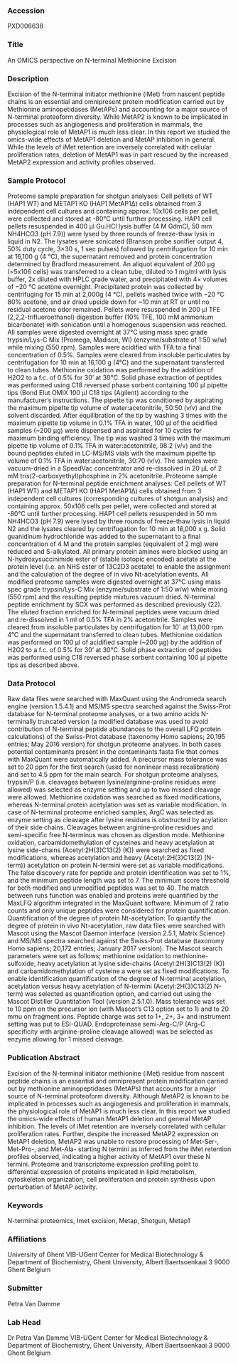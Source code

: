 ### Accession
PXD006638

### Title
An OMICS perspective on N-terminal Methionine Excision

### Description
Excision of the N-terminal initiator methionine (iMet) from nascent peptide chains is an essential and omnipresent protein modification carried out by Methionine aminopetidases (MetAPs) and accounting for a major source of N-terminal proteoform diversity. While MetAP2 is known to be implicated in processes such as angiogenesis and proliferation in mammals, the physiological role of MetAP1 is much less clear. In this report we studied the omics-wide effects of MetAP1 deletion and MetAP inhibition in general. While the levels of iMet retention are inversely correlated with cellular proliferation rates, deletion of MetAP1 was in part rescued by the increased MetAP2 expression and activity profiles observed.

### Sample Protocol
Proteome sample preparation for shotgun analyses: Cell pellets of WT (HAP1 WT) and METAP1 KO (HAP1 MetAP1Δ) cells obtained from 3 independent cell cultures and containing approx. 10x106 cells per pellet, were collected and stored at -80°C until further processing. HAP1 cell pellets resuspended in 400 µl Gu.HCl lysis buffer (4 M GdmCl, 50 mm NH4HCO3 (pH 7.9)) were lysed by three rounds of freeze-thaw lysis in liquid in N2. The lysates were sonicated (Branson probe sonifier output 4, 50% duty cycle, 3×30 s, 1 sec pulses) followed by centrifugation for 10 min at 16,100 g (4 °C), the supernatant removed and protein concentration determined by Bradford measurement. An aliquot equivalent of 200 µg (~5x106 cells) was transferred to a clean tube, diluted to 1 mg/ml with lysis buffer, 2x diluted with HPLC grade water, and precipitated with 4× volumes of −20 °C acetone overnight. Precipitated protein was collected by centrifuging for 15 min at 2,000g (4 °C), pellets washed twice with −20 °C 80% acetone, and air dried upside down for ~10 min at RT or until no residual acetone odor remained. Pellets were resuspended in 200 µl TFE (2,2,2-trifluoroethanol) digestion buffer (10% TFE, 100 mM ammonium bicarbonate) with sonication until a homogenous suspension was reached. All samples were digested overnight at 37°C using mass spec grade trypsin/Lys-C Mix (Promega, Madison, WI) (enzyme/substrate of 1:50 w/w) while mixing (550 rpm). Samples were acidified with TFA to a final concentration of 0.5%. Samples were cleared from insoluble particulates by centrifugation for 10 min at 16,100 g (4°C) and the supernatant transferred to clean tubes. Methionine oxidation was performed by the addition of H2O2 to a f.c. of 0.5% for 30’ at 30°C. Solid phase extraction of peptides was performed using C18 reversed phase sorbent containing 100 µl pipette tips (Bond Elut OMIX 100 µl C18 tips (Agilent) according to the manufacturer’s instructions. The pipette tip was conditioned by aspirating the maximum pipette tip volume of water:acetonitrile, 50:50 (v/v) and the solvent discarded. After equilibration of the tip by washing 3 times with the maximum pipette tip volume in 0.1% TFA in water, 100 µl of the acidified samples (~200 µg) were dispensed and aspirated for 10 cycles for maximum binding efficiency. The tip was washed 3 times with the maximum pipette tip volume of 0.1% TFA in water:acetonitrile, 98:2 (v/v) and the bound peptides eluted in LC-MS/MS vials with the maximum pipette tip volume of 0.1% TFA in water:acetonitrile, 30:70 (v/v). The samples were vacuum-dried in a SpeedVac concentrator and re-dissolved in 20 µL of 2 mM tris(2-carboxyethyl)phosphine in 2% acetonitrile.  Proteome sample preparation for N-terminal peptide enrichment analyses: Cell pellets of WT (HAP1 WT) and METAP1 KO (HAP1 MetAP1Δ) cells obtained from 3 independent cell cultures (corresponding cultures of shotgun analysis) and containing approx. 50x106 cells per pellet, were collected and stored at -80°C until further processing. HAP1 cell pellets resuspended in 50 mm NH4HCO3 (pH 7.9) were lysed by three rounds of freeze-thaw lysis in liquid N2 and the lysates cleared by centrifugation for 10 min at 16,000 x g. Solid guanidinum hydrochloride was added to the supernatant to a final concentration of 4 M and the protein samples (equivalent of 2 mg) were reduced and S-alkylated.  All primary protein amines were blocked using an N-hydroxysuccinimide ester of (stable isotopic encoded) acetate at the protein level (i.e. an NHS ester of 13C2D3 acetate) to enable the assignment and the calculation of the degree of in vivo Nt-acetylation events. All modified proteome samples were digested overnight at 37°C using mass spec grade trypsin/Lys-C Mix (enzyme/substrate of 1:50 w/w) while mixing (550 rpm) and the resulting peptide mixtures vacuum dried. N-terminal peptide enrichment by SCX was performed as described previously (22). The eluted fraction enriched for N-terminal peptides were vacuum dried and re-dissolved in 1 ml of 0.5% TFA in 2% acetonitrile. Samples were cleared from insoluble particulates by centrifugation for 10´ at 13,000 rpm 4°C and the supernatant transferred to clean tubes. Methionine oxidation was performed on 100 µl of acidified sample (~200 µg) by the addition of H2O2 to a f.c. of 0.5% for 30’ at 30°C. Solid phase extraction of peptides was performed using C18 reversed phase sorbent containing 100 µl pipette tips as described above.

### Data Protocol
Raw data files were searched with MaxQuant using the Andromeda search engine (version 1.5.4.1) and MS/MS spectra searched against the Swiss-Prot database for N-terminal proteome analyses, or a two amino acids N-terminally truncated version (a modified database was used to avoid contribution of N-terminal peptide abundances to the overall LFQ protein calculations) of the Swiss-Prot database (taxonomy Homo sapiens; 20,195 entries; May 2016 version) for shotgun proteome analyses. In both cases potential contaminants present in the contaminants.fasta file that comes with MaxQuant were automatically added. A precursor mass tolerance was set to 20 ppm for the first search (used for nonlinear mass recalibration) and set to 4.5 ppm for the main search. For shotgun proteome analyses, trypsin/P (i.e. cleavages between lysine/arginine-proline residues were allowed) was selected as enzyme setting and up to two missed cleavage were allowed. Methionine oxidation was searched as fixed modifications, whereas N-terminal protein acetylation was set as variable modification. In case of N-terminal proteome enriched samples, ArgC was selected as enzyme setting as cleavage after lysine residues is obstructed by acylation of their side chains. Cleavages between arginine–proline residues and semi-specific free N-terminus was chosen as digestion mode. Methionine oxidation, carbamidomethylation of cysteines and heavy acetylation at lysine side-chains (Acetyl:2H(3)C13(2) (K)) were searched as fixed modifications, whereas acetylation and heavy (Acetyl:2H(3)C13(2) (N-term)) acetylation on protein N-termini were set as variable modifications.  The false discovery rate for peptide and protein identification was set to 1%, and the minimum peptide length was set to 7. The minimum score threshold for both modified and unmodified peptides was set to 40. The match between runs function was enabled and proteins were quantified by the MaxLFQ algorithm integrated in the MaxQuant software. Minimum of 2 ratio counts and only unique peptides were considered for protein quantification.    Quantification of the degree of protein Nt-acetylation: To quantify the degree of protein in vivo Nt-acetylation, raw data files were searched with Mascot using the Mascot Daemon interface (version 2.5.1, Matrix Science) and MS/MS spectra searched against the Swiss-Prot database (taxonomy Homo sapiens; 20,172 entries; January 2017 version). The Mascot search parameters were set as follows; methionine oxidation to methionine-sulfoxide, heavy acetylation at lysine side-chains (Acetyl:2H(3)C13(2) (K)) and carbamidomethylation of cysteine a were set as fixed modifications. To enable identification quantification of the degree of N-terminal acetylation, acetylation versus heavy acetylation of N-termini (Acetyl:2H(3)C13(2) N-term) was selected as quantification option, and carried out using the Mascot Distiller Quantitation Tool (version 2.5.1.0). Mass tolerance was set to 10 ppm on the precursor ion (with Mascot’s C13 option set to 1) and to 20 mmu on fragment ions. Peptide charge was set to 1+, 2+, 3+ and instrument setting was put to ESI-QUAD.  Endoproteinase semi-Arg-C/P (Arg-C specificity with arginine-proline cleavage allowed) was be selected as enzyme allowing for 1 missed cleavage.

### Publication Abstract
Excision of the N-terminal initiator methionine (iMet) residue from nascent peptide chains is an essential and omnipresent protein modification carried out by methionine aminopeptidases (MetAPs) that accounts for a major source of N-terminal proteoform diversity. Although MetAP2 is known to be implicated in processes such as angiogenesis and proliferation in mammals, the physiological role of MetAP1 is much less clear. In this report we studied the omics-wide effects of human MetAP1 deletion and general MetAP inhibition. The levels of iMet retention are inversely correlated with cellular proliferation rates. Further, despite the increased MetAP2 expression on MetAP1 deletion, MetAP2 was unable to restore processing of Met-Ser-, Met-Pro-, and Met-Ala- starting N termini as inferred from the iMet retention profiles observed, indicating a higher activity of MetAP1 over these N termini. Proteome and transcriptome expression profiling point to differential expression of proteins implicated in lipid metabolism, cytoskeleton organization, cell proliferation and protein synthesis upon perturbation of MetAP activity.

### Keywords
N-terminal proteomics, Imet excision, Metap, Shotgun, Metap1

### Affiliations
University of Ghent
VIB-UGent Center for Medical Biotechnology & Department of Biochemistry, Ghent University,  Albert Baertsoenkaai 3 9000 Ghent Belgium

### Submitter
Petra Van Damme

### Lab Head
Dr Petra Van Damme
VIB-UGent Center for Medical Biotechnology & Department of Biochemistry, Ghent University,  Albert Baertsoenkaai 3 9000 Ghent Belgium


